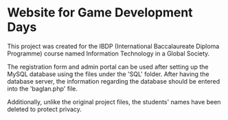 ﻿# Website for Game Development Days 

This project was created for the IBDP (International Baccalaureate Diploma Programme) course named Information Technology in a Global Society. 

The registration form and admin portal can be used after setting up the MySQL database using the files under the 'SQL' folder. After having the database server, the information regarding the database should be entered into the 'baglan.php' file. 

Additionally, unlike the original project files, the students' names have been deleted to protect privacy.
